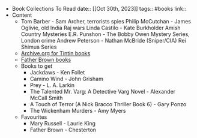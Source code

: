 - Book Collections To Read
  date:: [[Oct 30th, 2023]]
  tags::  #books 
  link::
- Content
	- Tom Barber - Sam Archer, terrorists spies
	  Philip McCutchan - James Oglivie, old India Raj wars
	  Linda Castilo - Kate Burkholder Amish Country Mysteries
	  E.R. Punshon - The Bobby Owen Mystery Series, London crime
	  Andrew Peterson - Nathan McBride (Sniper/CIA)
	  Rei Shimua Series
	- [Archive.org for Tintin books](https://archive.org/details/CompleteTinTinComics/1%20-%20Tintin%20-%20Land%20of%20Soviets/mode/2up)
	- [Father Brown books](http://www.openlibrary.com)
	- Books to get
		- Jackdaws - Ken Follet
		- Camino Wind - John Grisham
		- Prey - L. A. Larkin
		- The Talented Mr. Varg: A Detective Varg Novel - Alexander McCall Smith
		- A Touch of Terror (A Nick Bracco Thriller Book 6) - Gary Ponzo
		- The Wickenham Murders	- Amy Myers
	- Favourites
		- Mary Russell - Laurie King
		- Father Brown - Chesterton